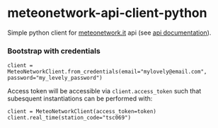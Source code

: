 # meteonetwork-api-client-python
Simple python client for [meteonetwork.it](https://www.meteonetwork.it/supporto/meteonetwork-api/) api (see [api documentation](https://api.meteonetwork.it/documentation.html)).  

### Bootstrap with credentials
```
client = MeteoNetworkClient.from_credentials(email="mylovely@email.com", password="my_levely_password")
```

Access token will be accessible via `client.access_token` such that subesquent instantiations can be performed with:
```
client = MeteoNetworkClient(access_token=token)
client.real_time(station_code="tsc069")
```
